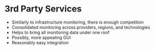 # 3rd Party Services

* Similarly to infrastructure monitoring, there is enough competition
* Consolidated monitoring across providers, regions, and technologies
* Helps to bring all monitoring data under one roof
* Possibly, more appealing GUI
* Reasonably easy integration

